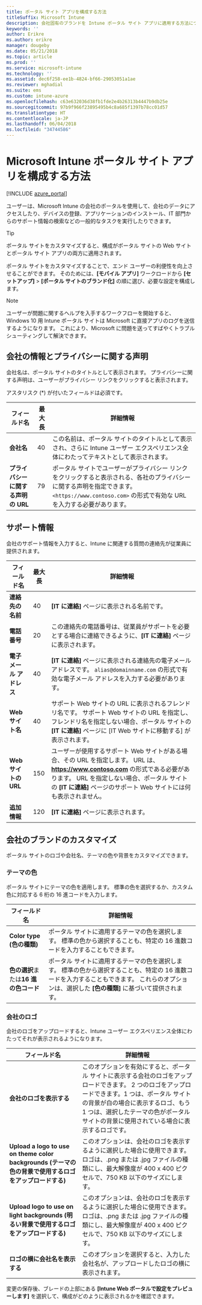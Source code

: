 ```yaml
---
title: ポータル サイト アプリを構成する方法
titleSuffix: Microsoft Intune
description: 会社固有のブランドを Intune ポータル サイト アプリに適用する方法について説明します。
keywords: ''
author: Erikre
ms.author: erikre
manager: dougeby
ms.date: 05/21/2018
ms.topic: article
ms.prod: ''
ms.service: microsoft-intune
ms.technology: ''
ms.assetid: dec6f258-ee1b-4824-bf66-29053051a1ae
ms.reviewer: mghadial
ms.suite: ems
ms.custom: intune-azure
ms.openlocfilehash: c63e632036d38fb1fde2e4b26313b4447b9db25e
ms.sourcegitcommit: 97b9f966f23895495b4c8a685f1397b78cc01d57
ms.translationtype: HT
ms.contentlocale: ja-JP
ms.lasthandoff: 06/04/2018
ms.locfileid: "34744586"
---
```

# <a name="how-to-configure-the-microsoft-intune-company-portal-app"></a>Microsoft Intune ポータル サイト アプリを構成する方法

[!INCLUDE [azure_portal](./includes/azure_portal.md)]

ユーザーは、Microsoft Intune の会社のポータルを使用して、会社のデータにアクセスしたり、デバイスの登録、アプリケーションのインストール、IT 部門からのサポート情報の検索などの一般的なタスクを実行したりできます。        

> [!Tip]        
> ポータル サイトをカスタマイズすると、構成がポータル サイトの Web サイトとポータル サイト アプリの両方に適用されます。       

ポータル サイトをカスタマイズすることで、エンド ユーザーの利便性を向上させることができます。 そのためには、**[モバイル アプリ]** ワークロードから **[セットアップ]** > **[ポータル サイトのブランド化]** の順に選び、必要な設定を構成します。  

> [!Note]       
> ユーザーが問題に関するヘルプを入手するワークフローを開始すると、Windows 10 用 Intune ポータル サイトは Microsoft に直接アプリのログを送信するようになります。 これにより、Microsoft に問題を送ってすばやくトラブルシューティングして解決できます。  

## <a name="company-information-and-privacy-statement"></a>会社の情報とプライバシーに関する声明        
会社名は、ポータル サイトのタイトルとして表示されます。 プライバシーに関する声明は、ユーザーがプライバシー リンクをクリックすると表示されます。

アスタリスク (*) が付いたフィールドは必須です。       


| フィールド名 | 最大長 | 詳細情報 |
|---|---|---|
|**会社名**| 40 | この名前は、ポータル サイトのタイトルとして表示され、さらに Intune ユーザー エクスペリエンス全体にわたってテキストとして表示されます。 |
| **プライバシーに関する声明の URL** |     79     | ポータル サイトでユーザーがプライバシー リンクをクリックすると表示される、各社のプライバシーに関する声明を指定できます。 `<https://www.contoso.com>` の形式で有効な URL を入力する必要があります。 |

## <a name="support-information"></a>サポート情報      
会社のサポート情報を入力すると、Intune に関連する質問の連絡先が従業員に提供されます。       

|フィールド名|最大長|詳細情報|
|---|---|---|
|**連絡先の名前** | 40 | **[IT に連絡]** ページに表示される名前です。 |
|**電話番号** | 20 | この連絡先の電話番号は、従業員がサポートを必要とする場合に連絡できるように、**[IT に連絡]** ページに表示されます。 |
|**電子メール アドレス**| 40 | **[IT に連絡]** ページに表示される連絡先の電子メール アドレスです。 `alias@domainname.com` の形式で有効な電子メール アドレスを入力する必要があります。 |
|**Web サイト名**| 40 | サポート Web サイトの URL に表示されるフレンドリ名です。 サポート Web サイトの URL を指定し、フレンドリ名を指定しない場合、ポータル サイトの **[IT に連絡]** ページに [IT Web サイトに移動する] が表示されます。 |
|**Web サイトの URL**| 150 | ユーザーが使用するサポート Web サイトがある場合、その URL を指定します。 URL は、**https://www.contoso.com** の形式である必要があります。 URL を指定しない場合、ポータル サイトの **[IT に連絡]** ページのサポート Web サイトには何も表示されません。 |
| **追加情報**| 120 | **[IT に連絡]** ページに表示されます。 |


## <a name="company-branding-customization"></a>会社のブランドのカスタマイズ       
ポータル サイトのロゴや会社名、テーマの色や背景をカスタマイズできます。     

### <a name="theme-color"></a>テーマの色
ポータル サイトにテーマの色を適用します。 標準の色を選択するか、カスタム色に対応する 6 桁の 16 進コードを入力します。

|フィールド名|詳細情報|
|---|---|
|**Color type (色の種類)**| ポータル サイトに適用するテーマの色を選択します。 標準の色から選択することも、特定の 16 進数コードを入力することもできます。 |
|**色の選択**または**16 進の色コード**| ポータル サイトに適用するテーマの色を選択します。 標準の色から選択することも、特定の 16 進数コードを入力することもできます。 これらのオプションは、選択した **[色の種類]** に基づいて提供されます。  |

### <a name="company-logo"></a>会社のロゴ
会社のロゴをアップロードすると、Intune ユーザー エクスペリエンス全体にわたってそれが表示されるようになります。

|フィールド名|詳細情報|
|---|---|
|**会社のロゴを表示する**|このオプションを有効にすると、ポータル サイトに表示する会社のロゴをアップロードできます。 2 つのロゴをアップロードできます。1 つは、ポータル サイトの背景が白の場合に表示するロゴ、もう 1 つは、選択したテーマの色がポータル サイトの背景に使用されている場合に表示するロゴです。 |
|**Upload a logo to use on theme color backgrounds (テーマの色の背景で使用するロゴをアップロードする)**| このオプションは、会社のロゴを表示するように選択した場合に使用できます。 ロゴは、.png または .jpg ファイルの種類にし、最大解像度が 400 x 400 ピクセルで、750 KB 以下のサイズにします。 |
|**Upload logo to use on light backgrounds (明るい背景で使用するロゴをアップロードする)**| このオプションは、会社のロゴを表示するように選択した場合に使用できます。 ロゴは、.png または .jpg ファイルの種類にし、最大解像度が 400 x 400 ピクセルで、750 KB 以下のサイズにします。 |
|**ロゴの横に会社名を表示する**| このオプションを選択すると、入力した会社名が、アップロードしたロゴの横に表示されます。 |

変更の保存後、ブレードの上部にある **[Intune Web ポータルで設定をプレビューします]** を選択して、構成がどのように表示されるかを確認できます。
